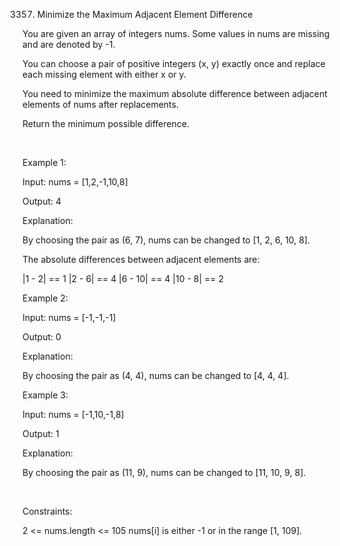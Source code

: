 3357. Minimize the Maximum Adjacent Element Difference

You are given an array of integers nums. Some values in nums are missing and are denoted by -1.

You can choose a pair of positive integers (x, y) exactly once and replace each missing element with either x or y.

You need to minimize the maximum absolute difference between adjacent elements of nums after replacements.

Return the minimum possible difference.

 

Example 1:

Input: nums = [1,2,-1,10,8]

Output: 4

Explanation:

By choosing the pair as (6, 7), nums can be changed to [1, 2, 6, 10, 8].

The absolute differences between adjacent elements are:

|1 - 2| == 1
|2 - 6| == 4
|6 - 10| == 4
|10 - 8| == 2

Example 2:

Input: nums = [-1,-1,-1]

Output: 0

Explanation:

By choosing the pair as (4, 4), nums can be changed to [4, 4, 4].

Example 3:

Input: nums = [-1,10,-1,8]

Output: 1

Explanation:

By choosing the pair as (11, 9), nums can be changed to [11, 10, 9, 8].

 

Constraints:

2 <= nums.length <= 105
nums[i] is either -1 or in the range [1, 109].